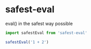 # safest-eval
eval() in the safest way possible


```js
import safestEval from 'safest-eval'

safestEval('1 + 2')
```
